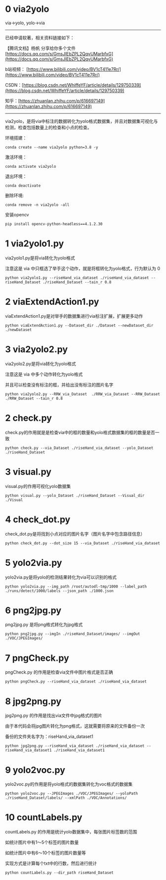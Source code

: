 # 0 via2yolo
via->yolo, yolo->via

----

已经申请软著，相关资料链接如下：

【腾讯文档】杨帆 分享给你多个文件 [https://docs.qq.com/s/GmsJlEbZPL2QqvUMarbfxG](https://docs.qq.com/s/GmsJlEbZPL2QqvUMarbfxG)

b站视频：
[https://www.bilibili.com/video/BV1cT411e7Rr/](https://www.bilibili.com/video/BV1cT411e7Rr/)

CSDN：[https://blog.csdn.net/WhiffeYF/article/details/129750339](https://blog.csdn.net/WhiffeYF/article/details/129750339)

知乎：[https://zhuanlan.zhihu.com/p/616697149](https://zhuanlan.zhihu.com/p/616697149)

----

via2yolo，是将via中标注的数据转化为yolo格式数据集，并且对数据集可视化与检测，检查包括数量上的检查和小点的检查。


环境搭建：
```
conda create --name via2yolo python=3.8 -y
```
激活环境：
```
conda activate via2yolo
```
退出环境：
```
conda deactivate
```
删除环境:
```
conda remove -n via2yolo -all
```
安装opencv
```
pip install opencv-python-headless==4.1.2.30
```


# 1 via2yolo1.py
via2yolo1.py是将via转化为yolo格式

注意这是 via 中只框选了举手这个动作，就是将框转化为yolo格式，行为默认为 0
```
python via2yolo1.py --riseHand_via_dataset ./riseHand_via_dataset --riseHand_Dataset ./riseHand_Dataset --tain_r 0.8
```

# 2 viaExtendAction1.py
viaExtendAction1.py是对举手的数据集进行via标注扩展，扩展更多动作
```
python viaExtendAction1.py --Dataset_dir ./Dataset --newDataset_dir ./newDataset
```

# 3 via2yolo2.py
via2yolo2.py是将via转化为yolo格式

注意这是 via 中多个动作转化为yolo格式

并且可以检查没有标注的框，并给出没有标注的图片名字
```
python via2yolo2.py --RRW_via_Dataset  ./RRW_via_Dataset --RRW_Dataset ./RRW_Dataset --tain_r 0.8
```

# 2 check.py
check.py的作用就是是检查via中的框的数量和yolo格式数据集的框的数量是否一致
```
python check.py --via_Dataset ./riseHand_via_dataset --yolo_Dataset ./riseHand_Dataset
```

# 3 visual.py
visual.py的作用可视化yolo数据集
```
python visual.py --yolo_Dataset ./riseHand_Dataset --Visual_dir ./Visual
```

# 4 check_dot.py
check_dot.py是将找到小点对应的图片名字（图片名字中包含路径信息）
```
python check_dot.py --dot_size 15 --via_Dataset ./riseHand_via_dataset
```

# 5 yolo2via.py
yolo2via.py是将yolo的检测结果转化为via可以识别的格式
```
python yolo2via.py --img_path /root/autodl-tmp/1000 --label_path  ./runs/detect/1000/labels --json_path ./1000.json
```

# 6 png2jpg.py 
png2jpg.py 是将png格式转化为jpg格式

```
python png2jpg.py --imgIn ./riseHand_Dataset/images/ --imgOut ./VOC/JPEGImages/
```

# 7 pngCheck.py
pngCheck.py 的作用是检查via文件中图片格式是否正确
```
python pngCheck.py --riseHand_via_dataset ./riseHand_via_dataset
```

# 8 jpg2png.py
jpg2png.py 的作用是找出via文件中jpg格式的图片

由于本代码会将jpg图片转化为png格式，这就需要将原来的文件备份一次

备份的文件夹名字为：riseHand_via_dataset1
```
python jpg2png.py --riseHand_via_dataset ./riseHand_via_dataset --riseHand_via_dataset1 ./riseHand_via_dataset1
```

# 9 yolo2voc.py
yolo2voc.py的作用是将yolo格式的数据集转化为voc格式的数据集
```
python yolo2voc.py --JPEGImages ./VOC/JPEGImages/ --yoloPath ./riseHand_Dataset/labels/ --xmlPath ./VOC/Annotations/
```

# 10 countLabels.py
countLabels.py 的作用是统计yolo数据集中，每张图片标签数的范围

如统计图片中有1～5个标签的图片数量

如统计图片中有6～10个标签的图片数量等

实现方式是计算每个txt中的行数，然后进行统计
```
python countLabels.py --dir_path riseHand_Dataset
```

